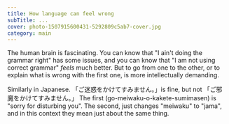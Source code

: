 ```yaml
---
title: How language can feel wrong
subTitle: ...
cover: photo-1507915600431-5292809c5ab7-cover.jpg
category: main
---
```


The human brain is fascinating. You can know that "I ain't doing the grammar right" has some issues, and you can know that "I am not using correct grammar" *feels* much better. But to go from one to the other, or to explain what is wrong with the first one, is more intellectually demanding.

Similarly in Japanese. 「ご迷惑をかけてすみません。」is fine, but not 「ご邪魔をかけてすみません。」 The first (go-meiwaku-o-kakete-sumimasen) is "sorry for disturbing you". The second, just changes "meiwaku" to "jama", and in this context they mean just about the same thing.